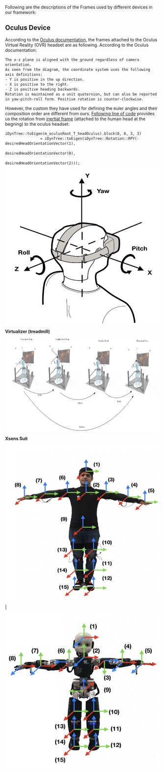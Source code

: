 Following are the descriptions of the Frames used by different devices in our framework:

## Oculus Device
According to the [Oculus documentation](https://developer.oculus.com/documentation/native/pc/dg-sensor/), the frames attached to the Oculus Virtual Reality (OVR) headset are as following.
According to the Oculus documentation:
```
The x-z plane is aligned with the ground regardless of camera orientation.
As seen from the diagram, the coordinate system uses the following axis definitions:
- Y is positive in the up direction.
- X is positive to the right.
- Z is positive heading backwards.
Rotation is maintained as a unit quaternion, but can also be reported in yaw-pitch-roll form. Positive rotation is counter-clockwise.
```
However, the custom they have used for defining the euler angles and their composition order are different from ours.
[Following line of code](https://github.com/robotology/walking-teleoperation/blob/master/modules/Oculus_module/src/OculusModule.cpp#L386-L389
) provides us the rotation from [inertial frame](#xsens-suit) (attached to the human head at the begning) to the oculus headset:

```
iDynTree::toEigen(m_oculusRoot_T_headOculus).block(0, 0, 3, 3)
                = iDynTree::toEigen(iDynTree::Rotation::RPY(-desiredHeadOrientationVector(1),
                                                            desiredHeadOrientationVector(0),
                                                            desiredHeadOrientationVector(2)));
```                                                           

<p align="center">
  <img width="500" height="500" src="./images/Oculus.png">
</p>

**Virtualizer (treadmill)**

<p align="center">
  <img width="600" height="300" src="./images/Virtualizer%2Bothers.jpg">
</p>

**Xsens Suit**

<p align="center">
  <img width="500" height="500" src="./images/humanXses.png">
</p> | <p align="center">
  <img width="500" height="500" src="./images/RobotFrames.png">
</p> 
